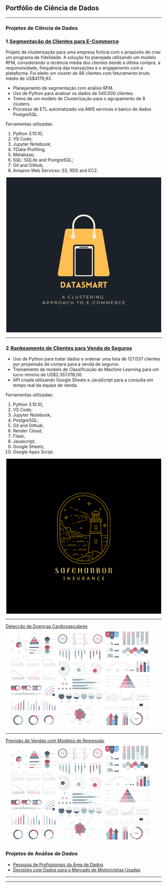 ## Portfólio de Ciência de Dados

---

### Projetos de Ciência de Dados

### **1.[Segmentação de Clientes para E-Commerce](https://github.com/pgdemiranda/insiders)**

Projeto de clusterização para uma empresa fictícia com o propósito de criar um programa de fidelidade. A solução foi planejada utilizando um modelo RFM, considerando a recência média dos clientes desde a última compra, a responsividade, frequência das transações e o engajamento com a plataforma. Foi eleito um cluster de 86 clientes com faturamento bruto médio de US$4179,93.
- Planejamento de segmentação com análise RFM.
- Uso de Python para analisar os dados de 540.000 clientes.
- Treino de um modelo de Clusterização para o agrupamento de 8 clusters.
- Processo de ETL automatizado via AWS services e banco de dados PostgreSQL.

Ferramentas utilizadas:
1. Python 3.10.10;
2. VS Code;
3. Jupyter Notebook;
4. YData-Profiling;
5. Metabase;
6. SQL: SQLite and PostgreSQL;
7. Git and Github;
8. Amazon Web Services: S3, RDS and EC2.

<div align="center">
<img src="images/insiders_logo.png?raw=true">
</div>

---
### **2.[Rankeamento de Clientes para Venda de Seguros](https://github.com/pgdemiranda/health_insurance-cs)**


- Uso de Python para tratar dados e ordenar uma lista de 127.037 clientes por propensão de compra para a venda de seguros.
- Treinamento de modelo de Classificação de Machine Learning para um lucro mínimo de US$2.357.018,06.
- API criada utilizando Google Sheets e JavaScript para a consulta em tempo real da equipe de venda.

Ferramentas utilizadas:
1. Python 3.10.10;
2. VS Code;
3. Jupyter Notebook;
4. PostgreSQL;
5. Git and Github;
6. Render Cloud;
7. Flask;
8. Javascript;
9. Google Sheets;
10. Google Apps Script.


<div align="center">
<img src="images/sh_logo.png?raw=true">
</div>

---
[Detecção de Doenças Cardiovasculares](http://example.com/)
<img src="images/dummy_thumbnail.jpg?raw=true"/>

---
[Previsão de Vendas com Modelos de Regressão](http://example.com/)
<img src="images/dummy_thumbnail.jpg?raw=true"/>

### Projetos de Análise de Dados

- [Pesquisa de Profissionais da Área de Dados](http://example.com/)
- [Decisões com Dados para o Mercado de Motocicletas Usadas](http://example.com/)

---




---
